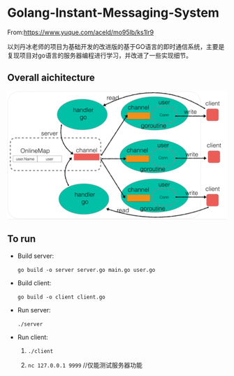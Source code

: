 # Golang-Instant-Messaging-System

From:https://www.yuque.com/aceld/mo95lb/ks1lr9

以刘丹冰老师的项目为基础开发的改进版的基于GO语言的即时通信系统，主要是复现项目对go语言的服务器编程进行学习，并改进了一些实现细节。



## Overall aichitecture
![Overall_architecture](Overall_architecture.png)

## To run

- Build server:

  `go build -o server server.go main.go user.go`

- Build client:

  `go build -o client client.go`

- Run server:

  `./server`

- Run client:

  1.  `./client`

  2.  `nc 127.0.0.1 9999` //仅能测试服务器功能

     

## 
